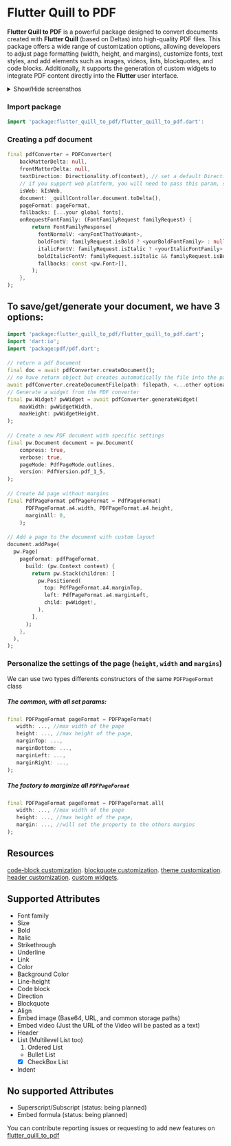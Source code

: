 # Flutter Quill to PDF

**Flutter Quill to PDF** is a powerful package designed to convert documents created with **Flutter Quill** (based on Deltas) into high-quality PDF files. This package offers a wide range of customization options, allowing developers to adjust page formatting (width, height, and margins), customize fonts, text styles, and add elements such as images, videos, lists, blockquotes, and code blocks. Additionally, it supports the generation of custom widgets to integrate PDF content directly into the **Flutter** user interface. 

<details>
    <summary>Show/Hide screensthos</summary>
    <img src="assets/demo_to_pdf.png" style="width: 65%;"/>
    <img src="assets/result_demo_to_pdf.png" style="width: 50%; height: 50%"/>
</details>

### Import package

```dart
import 'package:flutter_quill_to_pdf/flutter_quill_to_pdf.dart':
```

### Creating a pdf document

```dart
final pdfConverter = PDFConverter(
    backMatterDelta: null,
    frontMatterDelta: null,
    textDirection: Directionality.of(context), // set a default Direction to your pdf widgets
    // if you support web platform, you will need to pass this param, since fetching images in web works differently
    isWeb: kIsWeb,
    document: _quillController.document.toDelta(),
    pageFormat: pageFormat,
    fallbacks: [...your global fonts],
    onRequestFontFamily: (FontFamilyRequest familyRequest) {
        return FontFamilyResponse(
          fontNormalV: <anyFontThatYouWant>, 
          boldFontV: familyRequest.isBold ? <yourBoldFontFamily> : null,
          italicFontV: familyRequest.isItalic ? <yourItalicFontFamily> : null,
          boldItalicFontV: familyRequest.isItalic && familyRequest.isBold ? <yourBoldItalicFontFamily> : null,
          fallbacks: const <pw.Font>[],
        );
    },
);
```

## To save/get/generate your document, we have 3 options:

```dart
import 'package:flutter_quill_to_pdf/flutter_quill_to_pdf.dart';
import 'dart:io';
import 'package:pdf/pdf.dart';

// return a pdf Document
final doc = await pdfConverter.createDocument();
// no have return object but creates automatically the file into the path
await pdfConverter.createDocumentFile(path: filepath, <...other optional params>);
// Generate a widget from the PDF converter
final pw.Widget? pwWidget = await pdfConverter.generateWidget(
    maxWidth: pwWidgetWidth,
    maxHeight: pwWidgetHeight,
);

// Create a new PDF document with specific settings
final pw.Document document = pw.Document(
    compress: true,
    verbose: true,
    pageMode: PdfPageMode.outlines,
    version: PdfVersion.pdf_1_5,
);

// Create A4 page without margins
final PdfPageFormat pdfPageFormat = PdfPageFormat(
      PDFPageFormat.a4.width, PDFPageFormat.a4.height,
      marginAll: 0,
    );

// Add a page to the document with custom layout
document.addPage(
  pw.Page(
    pageFormat: pdfPageFormat,
      build: (pw.Context context) {
        return pw.Stack(children: [
          pw.Positioned(
            top: PdfPageFormat.a4.marginTop,
            left: PdfPageFormat.a4.marginLeft,
            child: pwWidget!,
          ),
        ],
      );
    },
  ),
);
```

### Personalize the settings of the page (`height`, `width` and `margins`)

We can use two types differents constructors of the same `PDFPageFormat` class

##### The common, with all set params:

```dart
final PDFPageFormat pageFormat = PDFPageFormat(
   width: ..., //max width of the page
   height: ..., //max height of the page,
   marginTop: ...,
   marginBottom: ...,
   marginLeft: ...,
   marginRight: ...,
);
```

##### The factory to marginize all `PDFPageFormat`

```dart
final PDFPageFormat pageFormat = PDFPageFormat.all(
   width: ..., //max width of the page
   height: ..., //max height of the page,
   margin: ..., //will set the property to the others margins
);
```

## Resources

[code-block customization]().
[blockquote customization]().
[theme customization]().
[header customization]().
[custom widgets]().

## Supported Attributes 

- Font family
- Size
- Bold
- Italic
- Strikethrough
- Underline
- Link
- Color
- Background Color
- Line-height
- Code block
- Direction
- Blockquote
- Align
- Embed image (Base64, URL, and common storage paths)
- Embed video (Just the URL of the Video will be pasted as a text)
- Header
- List (Multilevel List too)
  1. Ordered List 
  *  Bullet List
  - [x] CheckBox List
- Indent

## No supported Attributes

- Superscript/Subscript (status: being planned)
- Embed formula (status: being planned)

You can contribute reporting issues or requesting to add new features on [flutter_quill_to_pdf](https://github.com/CatHood0/flutter_quill_to_pdf)
